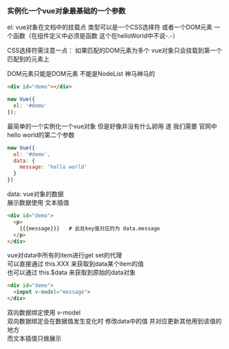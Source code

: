 ### 实例化一个vue对象最基础的一个参数
el: vue对象在文档中的挂载点
类型可以是一个CSS选择符 或者一个DOM元素 一个函数（在组件定义中必须是函数 这个在helloWorld中不说-.-）

CSS选择符需注意一点：
  如果匹配的DOM元素为多个 vue对象只会挂载到第一个匹配到的元素上

DOM元素只能是DOM元素 不能是NodeList 神马神马的


```html
<div id="demo"></div>
```
```javascript
new Vue({
  el: '#demo'
});
```
最简单的一个实例化一个vue对象 但是好像并没有什么卵用
遂 我们需要 官网中hello world的第二个参数

```javascript
new Vue({
  el: '#demo',
  data: {
    message: 'hello world'
  }
})
```

data: vue对象的数据<br/>
展示数据使用 文本插值<br/>
```html
<div id="demo">
  <p>
    {{{message}}}   # 此处key值对应的为 data.message
  </p>
</div>
```
vue对data中所有的item进行get set的代理<br/>
可以直接通过 this.XXX 来获取到data某个item的值<br/>
也可以通过 this.$data 来获取到原始的data对象
```html
<div id="demo">
  <input v-model="message">
</div>
```
双向数据绑定使用 v-model<br/>
双向数据绑定会在数据值发生变化时 修改data中的值 并对应更新其他用到该值的地方<br/>
而文本插值只做展示
